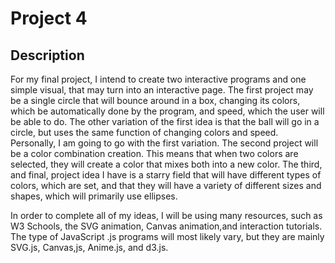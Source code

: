 # Project 4

## Description

For my final project, I intend to create two interactive programs and one simple visual, that may turn into an interactive page. The first project may be a single circle that will bounce around in a box, changing its colors, which be automatically done by the program, and speed, which the user will be able to do. The other variation of the first idea is that the ball will go in a circle, but uses the same function of changing colors and speed. Personally, I am going to go with the first variation. The second project will be a color combination creation. This means that when two colors are selected, they will create a color that mixes both into a new color. The third, and final, project idea I have is a starry field that will have different types of colors, which are set, and that they will have a variety of different sizes and shapes, which will primarily use ellipses.

In order to complete all of my ideas, I will be using many resources, such as W3 Schools, the SVG animation, Canvas animation,and interaction tutorials. The type of JavaScript .js programs will most likely vary, but they are mainly SVG.js, Canvas,js, Anime.js, and d3.js.


